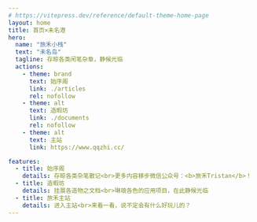 ```yaml
---
# https://vitepress.dev/reference/default-theme-home-page
layout: home
title: 首页×未名港
hero:
  name: "旅禾小栈"
  text: "未名岛"
  tagline: 存晾各类闲笔杂章，静候光临
  actions:
    - theme: brand
      text: 始序阁
      link: ./articles
      rel: nofollow
    - theme: alt
      text: 造暇坊
      link: ./documents
      rel: nofollow
    - theme: alt
      text: 主站
      link: https://www.qqzhi.cc/

features:
  - title: 始序阁
    details: 存晾各类杂笔散记<br>更多内容移步微信公众号：<b>旅禾Tristan</b>！
  - title: 造暇坊
    details: 挂展各造物之文档<br>琳琅各色的应用项目，在此静候光临
  - title: 旅禾主站
    details: 进入主站<br>来看一看，说不定会有什么好玩儿的？
---
```

